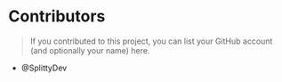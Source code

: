# Contributors
> If you contributed to this project, you can list your GitHub account (and optionally your name) here.

- @SplittyDev
